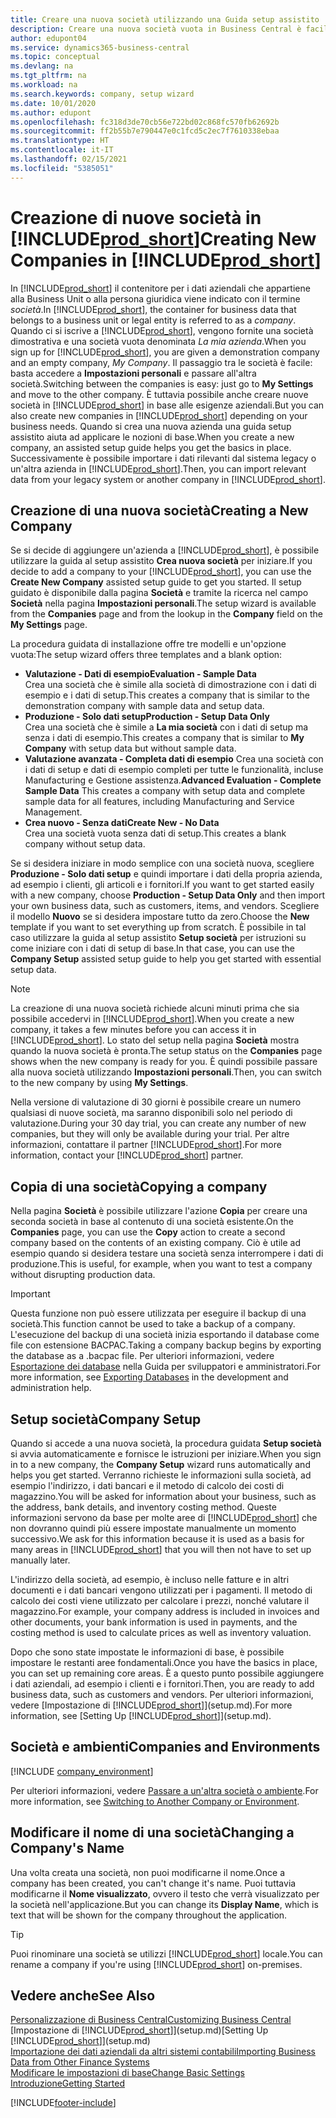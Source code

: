 ```yaml
---
title: Creare una nuova società utilizzando una Guida setup assistito | Microsoft Docs
description: Creare una nuova società vuota in Business Central è facile. Una Guida setup assistito fornisce le istruzioni nei vari passaggi e consente di importare i dati aziendali esistenti.
author: edupont04
ms.service: dynamics365-business-central
ms.topic: conceptual
ms.devlang: na
ms.tgt_pltfrm: na
ms.workload: na
ms.search.keywords: company, setup wizard
ms.date: 10/01/2020
ms.author: edupont
ms.openlocfilehash: fc318d3de70cb56e722bd02c868fc570fb62692b
ms.sourcegitcommit: ff2b55b7e790447e0c1fcd5c2ec7f7610338ebaa
ms.translationtype: HT
ms.contentlocale: it-IT
ms.lasthandoff: 02/15/2021
ms.locfileid: "5385051"
---
```

# <a name="creating-new-companies-in-prod_short"></a><span data-ttu-id="4bb27-104">Creazione di nuove società in [!INCLUDE[prod_short](includes/prod_short.md)]</span><span class="sxs-lookup"><span data-stu-id="4bb27-104">Creating New Companies in [!INCLUDE[prod_short](includes/prod_short.md)]</span></span>

<span data-ttu-id="4bb27-105">In [!INCLUDE[prod_short](includes/prod_short.md)] il contenitore per i dati aziendali che appartiene alla Business Unit o alla persona giuridica viene indicato con il termine *società*.</span><span class="sxs-lookup"><span data-stu-id="4bb27-105">In [!INCLUDE[prod_short](includes/prod_short.md)], the container for business data that belongs to a business unit or legal entity is referred to as a *company*.</span></span> <span data-ttu-id="4bb27-106">Quando ci si iscrive a [!INCLUDE[prod_short](includes/prod_short.md)], vengono fornite una società dimostrativa e una società vuota denominata *La mia azienda*.</span><span class="sxs-lookup"><span data-stu-id="4bb27-106">When you sign up for [!INCLUDE[prod_short](includes/prod_short.md)], you are given a demonstration company and an empty company, *My Company*.</span></span> <span data-ttu-id="4bb27-107">Il passaggio tra le società è facile: basta accedere a **Impostazioni personali** e passare all'altra società.</span><span class="sxs-lookup"><span data-stu-id="4bb27-107">Switching between the companies is easy: just go to **My Settings** and move to the other company.</span></span> <span data-ttu-id="4bb27-108">È tuttavia possibile anche creare nuove società in [!INCLUDE[prod_short](includes/prod_short.md)] in base alle esigenze aziendali.</span><span class="sxs-lookup"><span data-stu-id="4bb27-108">But you can also create new companies in [!INCLUDE[prod_short](includes/prod_short.md)] depending on your business needs.</span></span> <span data-ttu-id="4bb27-109">Quando si crea una nuova azienda una guida setup assistito aiuta ad applicare le nozioni di base.</span><span class="sxs-lookup"><span data-stu-id="4bb27-109">When you create a new company, an assisted setup guide helps you get the basics in place.</span></span> <span data-ttu-id="4bb27-110">Successivamente è possibile importare i dati rilevanti dal sistema legacy o un'altra azienda in [!INCLUDE[prod_short](includes/prod_short.md)].</span><span class="sxs-lookup"><span data-stu-id="4bb27-110">Then, you can import relevant data from your legacy system or another company in [!INCLUDE[prod_short](includes/prod_short.md)].</span></span>  

## <a name="creating-a-new-company"></a><span data-ttu-id="4bb27-111">Creazione di una nuova società</span><span class="sxs-lookup"><span data-stu-id="4bb27-111">Creating a New Company</span></span>

<span data-ttu-id="4bb27-112">Se si decide di aggiungere un'azienda a [!INCLUDE[prod_short](includes/prod_short.md)], è possibile utilizzare la guida al setup assistito **Crea nuova società** per iniziare.</span><span class="sxs-lookup"><span data-stu-id="4bb27-112">If you decide to add a company to your [!INCLUDE[prod_short](includes/prod_short.md)], you can use the **Create New Company** assisted setup guide to get you started.</span></span> <span data-ttu-id="4bb27-113">Il setup guidato è disponibile dalla pagina **Società** e tramite la ricerca nel campo **Società** nella pagina **Impostazioni personali**.</span><span class="sxs-lookup"><span data-stu-id="4bb27-113">The setup wizard is available from the **Companies** page and from the lookup in the **Company** field on the **My Settings** page.</span></span>  

<span data-ttu-id="4bb27-114">La procedura guidata di installazione offre tre modelli e un'opzione vuota:</span><span class="sxs-lookup"><span data-stu-id="4bb27-114">The setup wizard offers three templates and a blank option:</span></span>

- <span data-ttu-id="4bb27-115">**Valutazione - Dati di esempio**</span><span class="sxs-lookup"><span data-stu-id="4bb27-115">**Evaluation - Sample Data**</span></span>  
    <span data-ttu-id="4bb27-116">Crea una società che è simile alla società di dimostrazione con i dati di esempio e i dati di setup.</span><span class="sxs-lookup"><span data-stu-id="4bb27-116">This creates a company that is similar to the demonstration company with sample data and setup data.</span></span>  
- <span data-ttu-id="4bb27-117">**Produzione - Solo dati setup**</span><span class="sxs-lookup"><span data-stu-id="4bb27-117">**Production - Setup Data Only**</span></span>  
    <span data-ttu-id="4bb27-118">Crea una società che è simile a **La mia società** con i dati di setup ma senza i dati di esempio.</span><span class="sxs-lookup"><span data-stu-id="4bb27-118">This creates a company that is similar to **My Company** with setup data but without sample data.</span></span>
- <span data-ttu-id="4bb27-119">**Valutazione avanzata - Completa dati di esempio** Crea una società con i dati di setup e dati di esempio completi per tutte le funzionalità, incluse Manufacturing e Gestione assistenza.</span><span class="sxs-lookup"><span data-stu-id="4bb27-119">**Advanced Evaluation - Complete Sample Data** This creates a company with setup data and complete sample data for all features, including Manufacturing and Service Management.</span></span>
- <span data-ttu-id="4bb27-120">**Crea nuovo - Senza dati**</span><span class="sxs-lookup"><span data-stu-id="4bb27-120">**Create New - No Data**</span></span>  
    <span data-ttu-id="4bb27-121">Crea una società vuota senza dati di setup.</span><span class="sxs-lookup"><span data-stu-id="4bb27-121">This creates a blank company without setup data.</span></span>  

<span data-ttu-id="4bb27-122">Se si desidera iniziare in modo semplice con una società nuova, scegliere **Produzione - Solo dati setup** e quindi importare i dati della propria azienda, ad esempio i clienti, gli articoli e i fornitori.</span><span class="sxs-lookup"><span data-stu-id="4bb27-122">If you want to get started easily with a new company, choose **Production - Setup Data Only** and then import your own business data, such as customers, items, and vendors.</span></span> <span data-ttu-id="4bb27-123">Scegliere il modello **Nuovo** se si desidera impostare tutto da zero.</span><span class="sxs-lookup"><span data-stu-id="4bb27-123">Choose the **New** template if you want to set everything up from scratch.</span></span> <span data-ttu-id="4bb27-124">È possibile in tal caso utilizzare la guida al setup assistito **Setup società** per istruzioni su come iniziare con i dati di setup di base.</span><span class="sxs-lookup"><span data-stu-id="4bb27-124">In that case, you can use the **Company Setup** assisted setup guide to help you get started with essential setup data.</span></span>  

> [!NOTE]  
> <span data-ttu-id="4bb27-125">La creazione di una nuova società richiede alcuni minuti prima che sia possibile accedervi in [!INCLUDE[prod_short](includes/prod_short.md)].</span><span class="sxs-lookup"><span data-stu-id="4bb27-125">When you create a new company, it takes a few minutes before you can access it in [!INCLUDE[prod_short](includes/prod_short.md)].</span></span> <span data-ttu-id="4bb27-126">Lo stato del setup nella pagina **Società** mostra quando la nuova società è pronta.</span><span class="sxs-lookup"><span data-stu-id="4bb27-126">The setup status on the **Companies** page shows when the new company is ready for you.</span></span> <span data-ttu-id="4bb27-127">È quindi possibile passare alla nuova società utilizzando **Impostazioni personali**.</span><span class="sxs-lookup"><span data-stu-id="4bb27-127">Then, you can switch to the new company by using **My Settings**.</span></span>  

<span data-ttu-id="4bb27-128">Nella versione di valutazione di 30 giorni è possibile creare un numero qualsiasi di nuove società, ma saranno disponibili solo nel periodo di valutazione.</span><span class="sxs-lookup"><span data-stu-id="4bb27-128">During your 30 day trial, you can create any number of new companies, but they will only be available during your trial.</span></span> <span data-ttu-id="4bb27-129">Per altre informazioni, contattare il partner [!INCLUDE[prod_short](includes/prod_short.md)].</span><span class="sxs-lookup"><span data-stu-id="4bb27-129">For more information, contact your [!INCLUDE[prod_short](includes/prod_short.md)] partner.</span></span>  

## <a name="copying-a-company"></a><span data-ttu-id="4bb27-130">Copia di una società</span><span class="sxs-lookup"><span data-stu-id="4bb27-130">Copying a company</span></span>

<span data-ttu-id="4bb27-131">Nella pagina **Società** è possibile utilizzare l'azione **Copia** per creare una seconda società in base al contenuto di una società esistente.</span><span class="sxs-lookup"><span data-stu-id="4bb27-131">On the **Companies** page, you can use the **Copy** action to create a second company based on the contents of an existing company.</span></span> <span data-ttu-id="4bb27-132">Ciò è utile ad esempio quando si desidera testare una società senza interrompere i dati di produzione.</span><span class="sxs-lookup"><span data-stu-id="4bb27-132">This is useful, for example, when you want to test a company without disrupting production data.</span></span>

> [!Important]
> <span data-ttu-id="4bb27-133">Questa funzione non può essere utilizzata per eseguire il backup di una società.</span><span class="sxs-lookup"><span data-stu-id="4bb27-133">This function cannot be used to take a backup of a company.</span></span> <span data-ttu-id="4bb27-134">L'esecuzione del backup di una società inizia esportando il database come file con estensione BACPAC.</span><span class="sxs-lookup"><span data-stu-id="4bb27-134">Taking a company backup begins by exporting the database as a .bacpac file.</span></span> <span data-ttu-id="4bb27-135">Per ulteriori informazioni, vedere [Esportazione dei database](/dynamics365/business-central/dev-itpro/administration/tenant-admin-center-database-export) nella Guida per sviluppatori e amministratori.</span><span class="sxs-lookup"><span data-stu-id="4bb27-135">For more information, see [Exporting Databases](/dynamics365/business-central/dev-itpro/administration/tenant-admin-center-database-export) in the development and administration help.</span></span>

## <a name="company-setup"></a><span data-ttu-id="4bb27-136">Setup società</span><span class="sxs-lookup"><span data-stu-id="4bb27-136">Company Setup</span></span>

<span data-ttu-id="4bb27-137">Quando si accede a una nuova società, la procedura guidata **Setup società** si avvia automaticamente e fornisce le istruzioni per iniziare.</span><span class="sxs-lookup"><span data-stu-id="4bb27-137">When you sign in to a new company, the **Company Setup** wizard runs automatically and helps you get started.</span></span> <span data-ttu-id="4bb27-138">Verranno richieste le informazioni sulla società, ad esempio l'indirizzo, i dati bancari e il metodo di calcolo dei costi di magazzino.</span><span class="sxs-lookup"><span data-stu-id="4bb27-138">You will be asked for information about your business, such as the address, bank details, and inventory costing method.</span></span> <span data-ttu-id="4bb27-139">Queste informazioni servono da base per molte aree di [!INCLUDE[prod_short](includes/prod_short.md)] che non dovranno quindi più essere impostate manualmente un momento successivo.</span><span class="sxs-lookup"><span data-stu-id="4bb27-139">We ask for this information because it is used as a basis for many areas in [!INCLUDE[prod_short](includes/prod_short.md)] that you will then not have to set up manually later.</span></span>  

<span data-ttu-id="4bb27-140">L'indirizzo della società, ad esempio, è incluso nelle fatture e in altri documenti e i dati bancari vengono utilizzati per i pagamenti. Il metodo di calcolo dei costi viene utilizzato per calcolare i prezzi, nonché valutare il magazzino.</span><span class="sxs-lookup"><span data-stu-id="4bb27-140">For example, your company address is included in invoices and other documents, your bank information is used in payments, and the costing method is used to calculate prices as well as inventory valuation.</span></span>  

<span data-ttu-id="4bb27-141">Dopo che sono state impostate le informazioni di base, è possibile impostare le restanti aree fondamentali.</span><span class="sxs-lookup"><span data-stu-id="4bb27-141">Once you have the basics in place, you can set up remaining core areas.</span></span> <span data-ttu-id="4bb27-142">È a questo punto possibile aggiungere i dati aziendali, ad esempio i clienti e i fornitori.</span><span class="sxs-lookup"><span data-stu-id="4bb27-142">Then, you are ready to add business data, such as customers and vendors.</span></span> <span data-ttu-id="4bb27-143">Per ulteriori informazioni, vedere [Impostazione di [!INCLUDE[prod_short](includes/prod_short.md)]](setup.md).</span><span class="sxs-lookup"><span data-stu-id="4bb27-143">For more information, see [Setting Up [!INCLUDE[prod_short](includes/prod_short.md)]](setup.md).</span></span>  

## <a name="companies-and-environments"></a><span data-ttu-id="4bb27-144">Società e ambienti</span><span class="sxs-lookup"><span data-stu-id="4bb27-144">Companies and Environments</span></span>

[!INCLUDE [company_environment](includes/company_environment.md)]

<span data-ttu-id="4bb27-145">Per ulteriori informazioni, vedere [Passare a un'altra società o ambiente](ui-organization-switch.md).</span><span class="sxs-lookup"><span data-stu-id="4bb27-145">For more information, see [Switching to Another Company or Environment](ui-organization-switch.md).</span></span> 

## <a name="changing-a-companys-name"></a><span data-ttu-id="4bb27-146">Modificare il nome di una società</span><span class="sxs-lookup"><span data-stu-id="4bb27-146">Changing a Company's Name</span></span>

<span data-ttu-id="4bb27-147">Una volta creata una società, non puoi modificarne il nome.</span><span class="sxs-lookup"><span data-stu-id="4bb27-147">Once a company has been created, you can't change it's name.</span></span> <span data-ttu-id="4bb27-148">Puoi tuttavia modificarne il **Nome visualizzato**, ovvero il testo che verrà visualizzato per la società nell'applicazione.</span><span class="sxs-lookup"><span data-stu-id="4bb27-148">But you can change its **Display Name**, which is text that will be shown for the company throughout the application.</span></span>  

> [!TIP]
> <span data-ttu-id="4bb27-149">Puoi rinominare una società se utilizzi [!INCLUDE[prod_short](includes/prod_short.md)] locale.</span><span class="sxs-lookup"><span data-stu-id="4bb27-149">You can rename a company if you're using [!INCLUDE[prod_short](includes/prod_short.md)] on-premises.</span></span>

## <a name="see-also"></a><span data-ttu-id="4bb27-150">Vedere anche</span><span class="sxs-lookup"><span data-stu-id="4bb27-150">See Also</span></span>

[<span data-ttu-id="4bb27-151">Personalizzazione di Business Central</span><span class="sxs-lookup"><span data-stu-id="4bb27-151">Customizing Business Central</span></span>](ui-customizing-overview.md)  
<span data-ttu-id="4bb27-152">[Impostazione di [!INCLUDE[prod_short](includes/prod_short.md)]](setup.md)</span><span class="sxs-lookup"><span data-stu-id="4bb27-152">[Setting Up [!INCLUDE[prod_short](includes/prod_short.md)]](setup.md)</span></span>  
[<span data-ttu-id="4bb27-153">Importazione dei dati aziendali da altri sistemi contabili</span><span class="sxs-lookup"><span data-stu-id="4bb27-153">Importing Business Data from Other Finance Systems</span></span>](across-import-data-configuration-packages.md)  
[<span data-ttu-id="4bb27-154">Modificare le impostazioni di base</span><span class="sxs-lookup"><span data-stu-id="4bb27-154">Change Basic Settings</span></span>](ui-change-basic-settings.md)  
[<span data-ttu-id="4bb27-155">Introduzione</span><span class="sxs-lookup"><span data-stu-id="4bb27-155">Getting Started</span></span>](product-get-started.md)  


[!INCLUDE[footer-include](includes/footer-banner.md)]